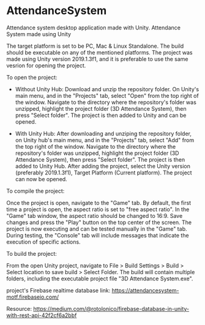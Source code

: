# AttendanceSystem
Attendance system desktop application made with Unity.
Attendance System made using Unity

The target platform is set to be PC, Mac & Linux Standalone. The build should be executable on any of the mentioned platforms. 
The project was made using Unity version 2019.1.3f1, and it is preferable to use the same vesrion for opening the project.

To open the project: 

- Without Unity Hub: Download and unzip the repository folder. On Unity's main menu, and in the "Projects" tab, select "Open" from the top right of the window. Navigate to the directory where the repository's folder was unzipped, highlight the project folder (3D Attendance System), then press "Select folder". The project is then added to Unity and can be opened. 

- With Unity Hub: After downloading and unziping the repository folder, on Unity hub's main menu, and in the "Projects" tab, select "Add" from the top right of the window. Navigate to the directory where the repository's folder was unzipped, highlight the project folder (3D Attendance System), then press "Select folder". The project is then added to Unity Hub. After adding the project, select the Unity version (preferably 2019.1.3f1), Target Platform (Current platform). The project can now be opened. 

To compile the project:

Once the project is open, navigate to the "Game" tab. By default, the first time a project is open, the aspect ratio is set to "free aspect ratio". In the "Game" tab window, the aspect ratio should be changed to 16:9. Save changes and press the "Play" button on the top center of the screen. The project is now executing and can be tested manually in the "Game" tab. During testing, the "Console" tab will include messages that indicate the execution of specific actions. 

To build the project:

From the open Unity project, navigate to File > Build Settings > Build > Select location to save build > Select Folder. The build will contain multiple folders, including the executable project file "3D Attendance System.exe". 

project's Firebase realtime database link: https://attendancesystem-motf.firebaseio.com/

Resource: https://medium.com/@rotolonico/firebase-database-in-unity-with-rest-api-42f2cf6a2bbf

